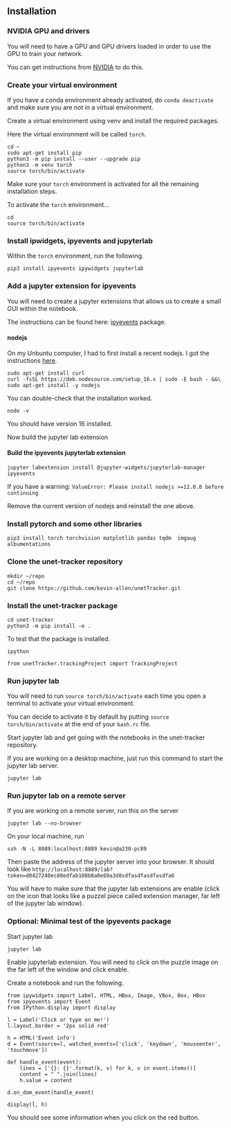 ## Installation


### NVIDIA GPU and drivers

You will need to have a GPU and GPU drivers loaded in order to use the GPU to train your network.

You can get instructions from [NVIDIA](https://docs.nvidia.com/datacenter/tesla/tesla-installation-notes/index.html) to do this.


### Create your virtual environment

If you have a conda environment already activated, do `conda deactivate` and make sure you are not in a virtual environment.

Create a virtual environment using venv and install the required packages.

Here the virtual environment will be called `torch`.

```
cd ~
sudo apt-get install pip
python3 -m pip install --user --upgrade pip
python3 -m venv torch
source torch/bin/activate
```

Make sure your `torch` environment is activated for all the remaining installation steps.

To activate the `torch` environment...
```
cd 
source torch/bin/activate
```


### Install ipwidgets, ipyevents and jupyterlab

Within the `torch` environment, run the following.

```
pip3 install ipyevents ipywidgets jupyterlab
```


### Add a jupyter extension for ipyevents

You will need to create a jupyter extensions that allows us to create a small GUI within the notebook. 

The instructions can be found here: [ipyevents](https://github.com/mwcraig/ipyevents) package.


#### nodejs

On my Unbuntu computer, I had to first install a recent nodejs. I got the instructions [here](https://github.com/nodesource/distributions).

```
sudo apt-get install curl
curl -fsSL https://deb.nodesource.com/setup_16.x | sudo -E bash - &&\
sudo apt-get install -y nodejs
```

You can double-check that the installation worked.

```
node -v
```

You should have version 16 installed.


Now build the jupyter lab extension

#### Build the ipyevents jupyterlab extension

```
jupyter labextension install @jupyter-widgets/jupyterlab-manager ipyevents
```

If you have a warning: `ValueError: Please install nodejs >=12.0.0 before continuing`

Remove the current version of nodejs and reinstall the one above.



### Install pytorch and some other libraries

```
pip3 install torch torchvision matplotlib pandas tqdm  imgaug albumentations 
```

### Clone the unet-tracker repository

```
mkdir ~/repo
cd ~/repo
git clone https://github.com/kevin-allen/unetTracker.git
```

### Install the unet-tracker package

```
cd unet-tracker
python3 -m pip install -e .
```

To test that the package is installed. 

```
ipython
```
```
from unetTracker.trackingProject import TrackingProject
```



### Run jupyter lab


You will need to run `source torch/bin/activate` each time you open a terminal to activate your virtual environment. 

You can decide to activate it by default by putting `source torch/bin/activate` at the end of your `bash.rc` file.

Start jupyter lab and get going with the notebooks in the unet-tracker repository.

If you are working on a desktop machine, just run this command to start the jupyter lab server.

```
jupyter lab
```


### Run jupyter lab on a remote server

If you are working on a remote server, run this on the server

```
jupyter lab --no-browser
```

On your local machine, run

```
ssh -N -L 8889:localhost:8889 kevin@a230-pc89
```

Then paste the address of the jupyter server into your browser. It should look like `http://localhost:8889/lab?token=d0427240ec80edfab108b8a0e69a3d8sdfasdfasdfasdfa6`


You will have to make sure that the jupyter lab extensions are enable (click on the icon that looks like a puzzel piece called extension manager, far left of the jupyter lab window).


### Optional: Minimal test of the ipyevents package

Start jupyter lab

```
jupyter lab
```

Enable jupyterlab extension. You will need to click on the puzzle image on the far left of the window and click enable. 

Create a notebook and run the following.

```
from ipywidgets import Label, HTML, HBox, Image, VBox, Box, HBox
from ipyevents import Event 
from IPython.display import display
```

```
l = Label('Click or type on me!')
l.layout.border = '2px solid red'

h = HTML('Event info')
d = Event(source=l, watched_events=['click', 'keydown', 'mouseenter', 'touchmove'])

def handle_event(event):
    lines = ['{}: {}'.format(k, v) for k, v in event.items()]
    content = " ".join(lines)
    h.value = content

d.on_dom_event(handle_event)
                            
display(l, h)

```

You should see some information when you click on the red button.

